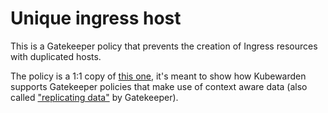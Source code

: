 # Unique ingress host

This is a Gatekeeper policy that prevents the creation of Ingress resources
with duplicated hosts.

The policy is a 1:1 copy of [this one](https://open-policy-agent.github.io/gatekeeper-library/website/validation/uniqueingresshost/),
it's meant to show how Kubewarden supports Gatekeeper policies that make use of
context aware data (also called
["replicating data"](https://open-policy-agent.github.io/gatekeeper/website/docs/sync/)
by Gatekeeper).
